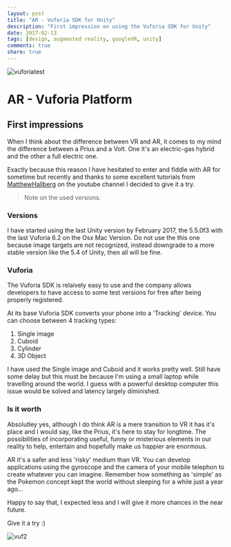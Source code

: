 ```yaml
---
layout: post
title: "AR - Vuforia SDK for Unity"
description: "First impression on using the Vuforia SDK for Unity"
date: 2017-02-13
tags: [design, augmented reality, googleVR, unity]
comments: true
share: true
---
```


![vuforiatest](https://cloud.githubusercontent.com/assets/17754060/22897205/ac781030-f201-11e6-97d4-243c6a0378e5.jpg)

# AR - Vuforia Platform

## First impressions

When I think about the difference between VR and AR, it comes to my mind the
difference between a Prius and a Volt. One it's an electric-gas hybrid and the other 
a full electric one.

Exactly because this reason I have hesitated to enter and fiddle with AR for sometime
but recently and thanks to some excellent tutorials from [MatthewHallberg](https://www.youtube.com/channel/UClm2DY6pj3ygKoKhEVr7KFw) on the youtube channel
I decided to give it a try.

> Note on the used versions.

### Versions

I have started using the last Unity version by February 2017, the 5.5.0f3 with the last 
Vuforia 6.2 on the Osx Mac Version. Do not use the this one because image targets are not recognized,
instead downgrade to a more stable version like the 5.4 of Unity, then all will be fine.

### Vuforia

The Vuforia SDK is relaively easy to use and the company allows developers to have access to some test versions for
free after being properly registered.

At its base Vuforia SDK converts your phone into a 'Tracking' device. You can choose between 4 tracking types:

1. Single image
2. Cuboid
3. Cylinder
4. 3D Object

I have used the Single image and Cuboid and it works pretty well. Still have some delay but this 
must be because I'm using a small laptop while travelling around the world. I guess with a powerful desktop computer this
issue would be solved and latency largely diminished.

### Is it worth

Absolutley yes, although I do think AR is a mere transition to VR it has it's place and I would say,
like the Prius, it's here to stay for longtime. The possibilities of incorporating useful, funny or misterious
elements in our reality to help, entertain and hopefully make us happier are enormous.

AR it's a safer and less 'risky' medium than VR. You can develop applications using the gyroscope and the camera
of your mobile telephon to create whatever you can imagine. Remember how something as 'simple' as the Pokemon 
concept kept the world without sleeping for a while just a year ago...

Happy to say that, I expected less and I will give it more chances in the near future.

Give it a try :) 

![vuf2](https://cloud.githubusercontent.com/assets/17754060/22897203/abb19702-f201-11e6-89c3-b42784ce56e6.jpg)
